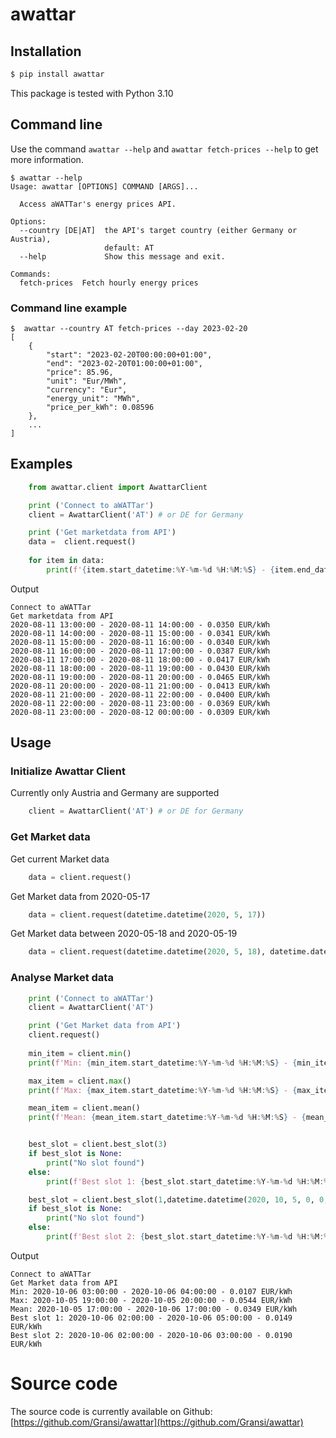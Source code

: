 # awattar

##  Installation

```sh
$ pip install awattar
```

This package is tested with Python 3.10 

## Command line

Use the command `awattar --help` and `awattar fetch-prices --help` to get more information.

```shell
$ awattar --help
Usage: awattar [OPTIONS] COMMAND [ARGS]...

  Access aWATTar's energy prices API.

Options:
  --country [DE|AT]  the API's target country (either Germany or Austria),
                     default: AT
  --help             Show this message and exit.

Commands:
  fetch-prices  Fetch hourly energy prices
```

### Command line example

```shell
$  awattar --country AT fetch-prices --day 2023-02-20
[
    {
        "start": "2023-02-20T00:00:00+01:00",
        "end": "2023-02-20T01:00:00+01:00",
        "price": 85.96,
        "unit": "Eur/MWh",
        "currency": "Eur",
        "energy_unit": "MWh",
        "price_per_kWh": 0.08596
    },
    ...
]
```

##  Examples

```python
    from awattar.client import AwattarClient

    print ('Connect to aWATTar')
    client = AwattarClient('AT') # or DE for Germany

    print ('Get marketdata from API')
    data =  client.request()
    
    for item in data:
        print(f'{item.start_datetime:%Y-%m-%d %H:%M:%S} - {item.end_datetime:%Y-%m-%d %H:%M:%S} - {(item.marketprice / 1000):.4f} EUR/kWh')

```

Output
```
Connect to aWATTar
Get marketdata from API
2020-08-11 13:00:00 - 2020-08-11 14:00:00 - 0.0350 EUR/kWh
2020-08-11 14:00:00 - 2020-08-11 15:00:00 - 0.0341 EUR/kWh
2020-08-11 15:00:00 - 2020-08-11 16:00:00 - 0.0340 EUR/kWh
2020-08-11 16:00:00 - 2020-08-11 17:00:00 - 0.0387 EUR/kWh
2020-08-11 17:00:00 - 2020-08-11 18:00:00 - 0.0417 EUR/kWh
2020-08-11 18:00:00 - 2020-08-11 19:00:00 - 0.0430 EUR/kWh
2020-08-11 19:00:00 - 2020-08-11 20:00:00 - 0.0465 EUR/kWh
2020-08-11 20:00:00 - 2020-08-11 21:00:00 - 0.0413 EUR/kWh
2020-08-11 21:00:00 - 2020-08-11 22:00:00 - 0.0400 EUR/kWh
2020-08-11 22:00:00 - 2020-08-11 23:00:00 - 0.0369 EUR/kWh
2020-08-11 23:00:00 - 2020-08-12 00:00:00 - 0.0309 EUR/kWh
```

##  Usage

### Initialize Awattar Client

Currently only Austria and Germany are supported

```python
    client = AwattarClient('AT') # or DE for Germany
```

### Get Market data

Get current Market data
```python
    data = client.request()
```

Get Market data from 2020-05-17
```python
    data = client.request(datetime.datetime(2020, 5, 17))
```

Get Market data between 2020-05-18 and 2020-05-19
```python
    data = client.request(datetime.datetime(2020, 5, 18), datetime.datetime(2020, 5, 19))
```

### Analyse Market data

```python
    print ('Connect to aWATTar')
    client = AwattarClient('AT')

    print ('Get Market data from API')
    client.request()
    
    min_item = client.min()
    print(f'Min: {min_item.start_datetime:%Y-%m-%d %H:%M:%S} - {min_item.end_datetime:%Y-%m-%d %H:%M:%S} - {(min_item.marketprice / 1000):.4f} EUR/kWh')

    max_item = client.max()
    print(f'Max: {max_item.start_datetime:%Y-%m-%d %H:%M:%S} - {max_item.end_datetime:%Y-%m-%d %H:%M:%S} - {(max_item.marketprice / 1000):.4f} EUR/kWh')

    mean_item = client.mean()
    print(f'Mean: {mean_item.start_datetime:%Y-%m-%d %H:%M:%S} - {mean_item.end_datetime:%Y-%m-%d %H:%M:%S} - {(mean_item.marketprice / 1000):.4f} EUR/kWh')


    best_slot = client.best_slot(3)
    if best_slot is None:
        print("No slot found")
    else:        
        print(f'Best slot 1: {best_slot.start_datetime:%Y-%m-%d %H:%M:%S} - {best_slot.end_datetime:%Y-%m-%d %H:%M:%S} - {(best_slot.marketprice / 1000):.4f} EUR/kWh')

    best_slot = client.best_slot(1,datetime.datetime(2020, 10, 5, 0, 0, 0),datetime.datetime(2020, 10, 6, 3, 0, 0))
    if best_slot is None:
        print("No slot found")
    else:        
        print(f'Best slot 2: {best_slot.start_datetime:%Y-%m-%d %H:%M:%S} - {best_slot.end_datetime:%Y-%m-%d %H:%M:%S} - {(best_slot.marketprice / 1000):.4f} EUR/kWh')
```

Output
```
Connect to aWATTar
Get Market data from API
Min: 2020-10-06 03:00:00 - 2020-10-06 04:00:00 - 0.0107 EUR/kWh
Max: 2020-10-05 19:00:00 - 2020-10-05 20:00:00 - 0.0544 EUR/kWh
Mean: 2020-10-05 17:00:00 - 2020-10-06 17:00:00 - 0.0349 EUR/kWh
Best slot 1: 2020-10-06 02:00:00 - 2020-10-06 05:00:00 - 0.0149 EUR/kWh
Best slot 2: 2020-10-06 02:00:00 - 2020-10-06 03:00:00 - 0.0190 EUR/kWh
```

# Source code
The source code is currently available on Github: [https://github.com/Gransi/awattar](https://github.com/Gransi/awattar)
